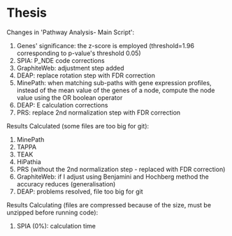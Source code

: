 # Thesis

Changes in 'Pathway Analysis- Main Script':
1. Genes' significance: the z-score is employed (threshold=1.96 corresponding to p-value's threshold 0.05)
2. SPIA: P_NDE code corrections
3. GraphiteWeb: adjustment step added
4. DEAP: replace rotation step with FDR correction 
5. MinePath: when matching sub-paths with gene expression profiles, instead of the mean value of the genes of a node, compute the node value using the OR boolean operator
6. DEAP: E calculation corrections
7. PRS: replace 2nd normalization step with FDR correction

Results Calculated (some files are too big for git):
1. MinePath
2. TAPPA
3. TEAK
4. HiPathia
5. PRS (without the 2nd normalization step - replaced with FDR correction)
6. GraphiteWeb: if I adjust using Benjamini and Hochberg method the accuracy reduces (generalisation)
7. DEAP: problems resolved, file too big for git

Results Calculating (files are compressed because of the size, must be unzipped before running code):
1. SPIA (0%): calculation time

